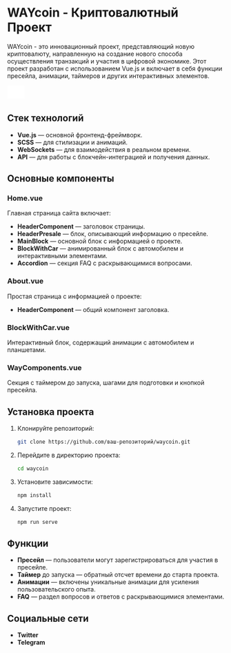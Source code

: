 # WAYcoin - Криптовалютный Проект

WAYcoin - это инновационный проект, представляющий новую криптовалюту, направленную на создание нового способа осуществления транзакций и участия в цифровой экономике. Этот проект разработан с использованием Vue.js и включает в себя функции пресейла, анимации, таймеров и других интерактивных элементов.

![](./frontend/src/assets/img/logo.png)

## Стек технологий

- **Vue.js** — основной фронтенд-фреймворк.
- **SCSS** — для стилизации и анимаций.
- **WebSockets** — для взаимодействия в реальном времени.
- **API** — для работы с блокчейн-интеграцией и получения данных.

## Основные компоненты

### Home.vue
Главная страница сайта включает:
- **HeaderComponent** — заголовок страницы.
- **HeaderPresale** — блок, описывающий информацию о пресейле.
- **MainBlock** — основной блок с информацией о проекте.
- **BlockWithCar** — анимированный блок с автомобилем и интерактивными элементами.
- **Accordion** — секция FAQ с раскрывающимися вопросами.

### About.vue
Простая страница с информацией о проекте:
- **HeaderComponent** — общий компонент заголовка.

### BlockWithCar.vue
Интерактивный блок, содержащий анимации с автомобилем и планшетами.

### WayComponents.vue
Секция с таймером до запуска, шагами для подготовки и кнопкой пресейла.

## Установка проекта

1. Клонируйте репозиторий:
   ```bash
   git clone https://github.com/ваш-репозиторий/waycoin.git

2. Перейдите в директорию проекта:

    ``` bash
    cd waycoin

3. Установите зависимости:

    ``` bash
    npm install

4. Запустите проект:

    ``` bash
    npm run serve
## Функции
- **Пресейл** — пользователи могут зарегистрироваться для участия в пресейле.
- **Таймер** до запуска — обратный отсчет времени до старта проекта.
- **Анимации** — включены уникальные анимации для усиления пользовательского опыта.
- **FAQ** — раздел вопросов и ответов с раскрывающимися элементами.

## Социальные сети
- **Twitter**
- **Telegram**
